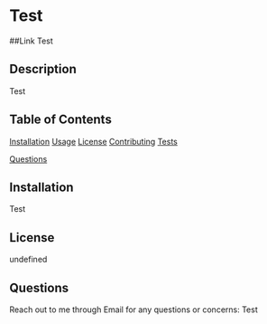 # Test

  ##Link
  Test

  ## Description
  Test
  ## Table of Contents
  [Installation](#installation)
  [Usage](#usage)
  [License](#license)
  [Contributing](#contributing)
  [Tests](#tests)
  
  [Questions](#questions)
  ## Installation
  Test

  ## License
  undefined
  ## Questions
  Reach out to me through Email for any questions or concerns:
  Test
